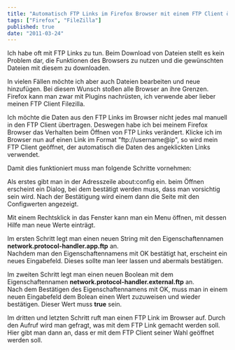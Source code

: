 ```yaml
---
title: "Automatisch FTP Links im Firefox Browser mit einem FTP Client öffnen"
tags: ["Firefox", "FileZilla"]
published: true
date: "2011-03-24"
---
```


Ich habe oft mit FTP Links zu tun. Beim Download von Dateien stellt es kein Problem dar, die Funktionen des Browsers zu nutzen und die gewünschten Dateien mit diesem zu downloaden.

In vielen Fällen möchte ich aber auch Dateien bearbeiten und neue hinzufügen. Bei diesem Wunsch stoßen alle Browser an ihre Grenzen. Firefox kann man zwar mit Plugins nachrüsten, ich verwende aber lieber meinen FTP Client Filezilla.

Ich möchte die Daten aus den FTP Links im Browser nicht jedes mal manuell in den FTP Client übertragen. Deswegen habe ich bei meinem Firefox Browser das Verhalten beim Öffnen von FTP Links verändert. Klicke ich im Browser nun auf einen Link im Format "ftp://username@ip", so wird mein FTP Client geöffnet, der automatisch die Daten des angeklickten Links verwendet.

Damit dies funktioniert muss man folgende Schritte vornehmen:  
  
Als erstes gibt man in der Adresszeile about:config ein. beim Öffnen erscheint ein Dialog, bei dem bestätigt werden muss, dass man vorsichtig sein wird. Nach der Bestätigung wird einem dann die Seite mit den Configwerten angezeigt.

Mit einem Rechtsklick in das Fenster kann man ein Menu öffnen, mit dessen Hilfe man neue Werte einträgt.

Im ersten Schritt legt man einen neuen String mit den Eigenschaftennamen **network.protocol-handler.app.ftp** an.  
Nachdem man den Eigenschaftennamens mit OK bestätigt hat, erscheint ein neues Eingabefeld. Dieses sollte man leer lassen und abermals bestätigen.

Im zweiten Schritt legt man einen neuen Boolean mit dem Eigenschaftennamen **network.protocol-handler.external.ftp** an.  
Nach dem Bestätigen des Eigenschaftennamens mit OK, muss man in einem neuen Eingabefeld dem Bolean einen Wert zuzuweisen und wieder bestätigen. Dieser Wert muss **true** sein.

Im dritten und letzten Schritt ruft man einen FTP Link im Browser auf. Durch den Aufruf wird man gefragt, was mit dem FTP Link gemacht werden soll. Hier gibt man dann an, dass er mit dem FTP Client seiner Wahl geöffnet werden soll.

